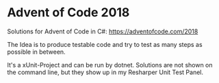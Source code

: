 # Advent of Code 2018

Solutions for Advent of Code in C#: https://adventofcode.com/2018

The Idea is to produce testable code and try to test as many steps as possible in between.

It's a xUnit-Project and can be run by dotnet. Solutions are not shown on the command line, but they show up in my Resharper Unit Test Panel. 

